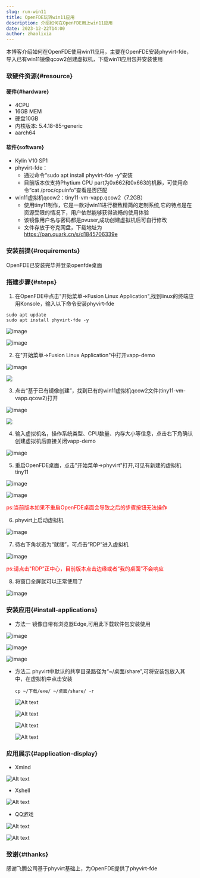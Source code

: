 ```yaml
---
slug: run-win11
title: OpenFDE玩转win11应用
description: 介绍如何在OpenFDE用上win11应用
date: 2023-12-22T14:00
author: zhaolixia
---
```


本博客介绍如何在OpenFDE使用win11应用，主要在OpenFDE安装phyvirt-fde，导入已有win11镜像qcow2创建虚拟机，下载win11应用包并安装使用
<!--truncate-->

### 软硬件资源{#resource}

#### 硬件{#hardware}

* 4CPU
* 16GB MEM
* 硬盘10GB
* 内核版本: 5.4.18-85-generic
* aarch64 
  
#### 软件{software}

* Kylin V10 SP1
* phyvirt-fde：
  * 通过命令“sudo apt install phyvirt-fde -y”安装
  * 目前版本仅支持Phytium CPU part为0x662和0x663的机器，可使用命令“cat /proc/cpuinfo”查看是否匹配
* win11虚拟机qcow2：tiny11-vm-vapp.qcow2（7.2GB）
  * 使用tiny11制作，它是一款对win11进行极致精简的定制系统,它的特点是在资源受限的情况下，用户依然能够获得流畅的使用体验
  * 该镜像用户名与密码都是pvuser,成功创建虚拟机后可自行修改
  * 文件存放于夸克网盘，下载地址为 https://pan.quark.cn/s/d1845706339e

### 安装前提{#requirements}

OpenFDE已安装完毕并登录openfde桌面

### 搭建步骤{#steps}

1. 在OpenFDE中点击"开始菜单->Fusion Linux Application",找到linux的终端应用Konsole，输入以下命令安装phyvirt-fde
```
sudo apt update
sudo apt install phyvirt-fde -y
```
![image](img/image-7-1.png)

![image](img/image-14-1.png)

2. 在"开始菜单->Fusion Linux Application"中打开vapp-demo
   
![image](./img/image-7-1.png)

![](./img/IMG_20240102_100654.jpg)
   
3. 点击“基于已有镜像创建”，找到已有的win11虚拟机qcow2文件(tiny11-vm-vapp.qcow2)打开
   
![image](./img/image-4.png)

![](img/IMG_20240102_101913.jpg)

4. 输入虚拟机名，操作系统类型、CPU数量、内存大小等信息，点击右下角确认创建虚拟机后直接关闭vapp-demo
   
![image](./img/image-6.png)


5. 重启OpenFDE桌面，点击"开始菜单->phyvirt"打开,可见有新建的虚拟机tiny11

![image](img/image-9-1.png)

![image](./img/image-9-1-1.png)

<font color="red">ps:当前版本如果不重启OpenFDE桌面会导致之后的步骤按钮无法操作</font>

6. phyvirt上启动虚拟机

![image](img/image-13-1.png)

7. 待右下角状态为“就绪”，可点击“RDP”进入虚拟机
  
![image](img/image-12-1.png)

<font color="red">ps:请点击"RDP”正中心，目前版本点击边缘或者“我的桌面”不会响应</font>

8. 将窗口全屏就可以正常使用了
    
![image](./img/image-26.png)

### 安装应用{#install-applications}
* 方法一
  镜像自带有浏览器Edge,可用此下载软件包安装使用

![image](./img/Screenshot_20231214-135649_aFreeRDP.png)

![image](./img/Screenshot_20231214-135819_aFreeRDP.png)

![image](./img/Screenshot_20231214-140355_aFreeRDP.png)

* 方法二
  phyvirt中默认的共享目录路径为“~/桌面/share",可将安装包放入其中，在虚拟机中点击安装
  ```
  cp ~/下载/exe/ ~/桌面/share/ -r
  ```
  
  ![Alt text](img/Screenshot_20240102-113151_PhyVirt.png)

  ![Alt text](img/Screenshot_20240102-133944_PhyVirt.png)

  ![Alt text](img/Screenshot_20240102-134228_PhyVirt.png)

  ![Alt text](img/Screenshot_20240102-154048_PhyVirt.png)

### 应用展示{#application-display}
* Xmind
  
![Alt text](img/Screenshot_20240102-174640_PhyVirt.png)

* Xshell

![Alt text](img/Screenshot_20240102-180025_PhyVirt.png)

* QQ游戏
  
![Alt text](img/Screenshot_20240104-134529_PhyVirt.png)

![Alt text](img/Screenshot_20240104-134435_PhyVirt.png)

### 致谢{#thanks}
感谢飞腾公司基于phyvirt基础上，为OpenFDE提供了phyvirt-fde